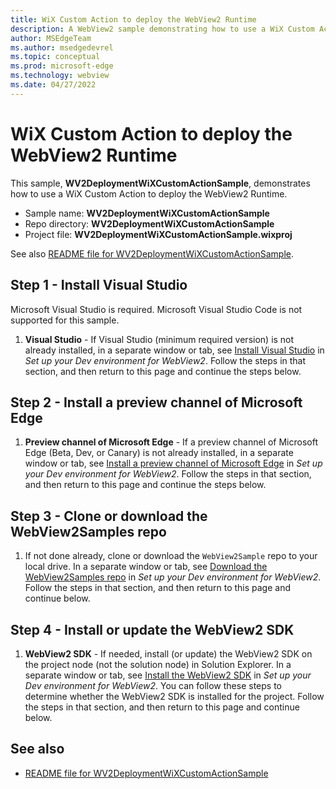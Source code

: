 ```yaml
---
title: WiX Custom Action to deploy the WebView2 Runtime
description: A WebView2 sample demonstrating how to use a WiX Custom Action to deploy the WebView2 Runtime.
author: MSEdgeTeam
ms.author: msedgedevrel
ms.topic: conceptual
ms.prod: microsoft-edge
ms.technology: webview
ms.date: 04/27/2022
---
```

# WiX Custom Action to deploy the WebView2 Runtime

This sample, **WV2DeploymentWiXCustomActionSample**, demonstrates how to use a WiX Custom Action to deploy the WebView2 Runtime.

*  Sample name: **WV2DeploymentWiXCustomActionSample**
*  Repo directory: **WV2DeploymentWiXCustomActionSample**
*  Project file: **WV2DeploymentWiXCustomActionSample.wixproj**

<!-- todo: screenshot representing the success state -->

See also [README file for WV2DeploymentWiXCustomActionSample](https://github.com/MicrosoftEdge/WebView2Samples/tree/main/SampleApps/WV2DeploymentWiXCustomActionSample#readme).


<!-- ====================================================================== -->
## Step 1 - Install Visual Studio

Microsoft Visual Studio is required.  Microsoft Visual Studio Code is not supported for this sample.

1. **Visual Studio** - If Visual Studio (minimum required version) is not already installed, in a separate window or tab, see [Install Visual Studio](../how-to/machine-setup.md#install-visual-studio) in _Set up your Dev environment for WebView2_.  Follow the steps in that section, and then return to this page and continue the steps below.


<!-- ====================================================================== -->
## Step 2 - Install a preview channel of Microsoft Edge

1. **Preview channel of Microsoft Edge** - If a preview channel of Microsoft Edge (Beta, Dev, or Canary) is not already installed, in a separate window or tab, see [Install a preview channel of Microsoft Edge](../how-to/machine-setup.md#install-a-preview-channel-of-microsoft-edge) in _Set up your Dev environment for WebView2_.  Follow the steps in that section, and then return to this page and continue the steps below.


<!-- ====================================================================== -->
## Step 3 - Clone or download the WebView2Samples repo

1. If not done already, clone or download the `WebView2Sample` repo to your local drive.  In a separate window or tab, see [Download the WebView2Samples repo](../how-to/machine-setup.md#download-the-webview2samples-repo) in _Set up your Dev environment for WebView2_.  Follow the steps in that section, and then return to this page and continue below.


<!-- ====================================================================== -->
<!-- ## Step n - Open .sln in Visual Studio -->

<!-- 1. On your local drive, open the `.sln` file in Visual Studio, in the directory:

   *  `<your-repos-directory>/WebView2Samples/SampleApps/WV2DeploymentWiXCustomActionSample/WV2DeploymentWiXCustomActionSample.sln`

   or:

   *  `<your-repos-directory>/WebView2Samples-main/SampleApps/WV2DeploymentWiXCustomActionSample/WV2DeploymentWiXCustomActionSample.sln` -->


<!-- ====================================================================== -->
<!-- 1. **Visual Studio workloads** - If prompted, install any Visual Studio workloads that are requested.  In a separate window or tab, see [Install Visual Studio workloads](../how-to/machine-setup.md#install-visual-studio-workloads) in _Set up your Dev environment for WebView2_.  Follow the steps in that section, and then return to this page and continue below. -->


<!-- ====================================================================== -->
   <!-- Solution Explorer shows the **WV2DeploymentWiXCustomActionSample** project: -->

   <!-- ![The WV2DeploymentWiXCustomActionSample sample opened in Visual Studio in Solution Explorer](media/wv2deploymentwixcustomactionsample-in-solution-explorer.png) -->
   <!--todo: create png-->


<!-- ====================================================================== -->
## Step 4 - Install or update the WebView2 SDK

1. **WebView2 SDK** - If needed, install (or update) the WebView2 SDK on the project node (not the solution node) in Solution Explorer.  In a separate window or tab, see [Install the WebView2 SDK](../how-to/machine-setup.md#install-the-webview2-sdk) in _Set up your Dev environment for WebView2_.  You can follow these steps to determine whether the WebView2 SDK is installed for the project.  Follow the steps in that section, and then return to this page and continue below.


<!-- ====================================================================== -->
<!-- 1. In Visual Studio, select **Debug** > **Start Debugging** (`F5`). -->

   <!-- The sample app window opens. -->

<!-- 1. In the sample app window, use the sample app.  In the Visual Studio code editor, inspect the code; see [README file for WV2DeploymentWiXCustomActionSample](https://github.com/MicrosoftEdge/WebView2Samples/tree/main/SampleApps/WV2DeploymentWiXCustomActionSample#readme). -->

<!-- 1. Close the sample app window. -->


<!-- ====================================================================== -->
## See also

* [README file for WV2DeploymentWiXCustomActionSample](https://github.com/MicrosoftEdge/WebView2Samples/tree/main/SampleApps/WV2DeploymentWiXCustomActionSample#readme)
